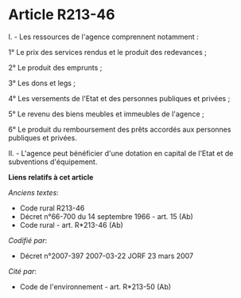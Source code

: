 # Article R213-46

I. - Les ressources de l'agence comprennent notamment :

1° Le prix des services rendus et le produit des redevances ;

2° Le produit des emprunts ;

3° Les dons et legs ;

4° Les versements de l'Etat et des personnes publiques et privées ;

5° Le revenu des biens meubles et immeubles de l'agence ;

6° Le produit du remboursement des prêts accordés aux personnes publiques et privées.

II. - L'agence peut bénéficier d'une dotation en capital de l'Etat et de subventions d'équipement.

**Liens relatifs à cet article**

_Anciens textes_:

  - Code rural R213-46
  - Décret n°66-700 du 14 septembre 1966 - art. 15 (Ab)
  - Code rural - art. R*213-46 (Ab)

_Codifié par_:

  - Décret n°2007-397 2007-03-22 JORF 23 mars 2007

_Cité par_:

  - Code de l'environnement - art. R*213-50 (Ab)
